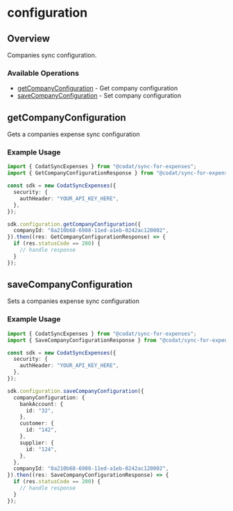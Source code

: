 # configuration

## Overview

Companies sync configuration.

### Available Operations

* [getCompanyConfiguration](#getcompanyconfiguration) - Get company configuration
* [saveCompanyConfiguration](#savecompanyconfiguration) - Set company configuration

## getCompanyConfiguration

Gets a companies expense sync configuration

### Example Usage

```typescript
import { CodatSyncExpenses } from "@codat/sync-for-expenses";
import { GetCompanyConfigurationResponse } from "@codat/sync-for-expenses/dist/sdk/models/operations";

const sdk = new CodatSyncExpenses({
  security: {
    authHeader: "YOUR_API_KEY_HERE",
  },
});

sdk.configuration.getCompanyConfiguration({
  companyId: "8a210b68-6988-11ed-a1eb-0242ac120002",
}).then((res: GetCompanyConfigurationResponse) => {
  if (res.statusCode == 200) {
    // handle response
  }
});
```

## saveCompanyConfiguration

Sets a companies expense sync configuration

### Example Usage

```typescript
import { CodatSyncExpenses } from "@codat/sync-for-expenses";
import { SaveCompanyConfigurationResponse } from "@codat/sync-for-expenses/dist/sdk/models/operations";

const sdk = new CodatSyncExpenses({
  security: {
    authHeader: "YOUR_API_KEY_HERE",
  },
});

sdk.configuration.saveCompanyConfiguration({
  companyConfiguration: {
    bankAccount: {
      id: "32",
    },
    customer: {
      id: "142",
    },
    supplier: {
      id: "124",
    },
  },
  companyId: "8a210b68-6988-11ed-a1eb-0242ac120002",
}).then((res: SaveCompanyConfigurationResponse) => {
  if (res.statusCode == 200) {
    // handle response
  }
});
```
